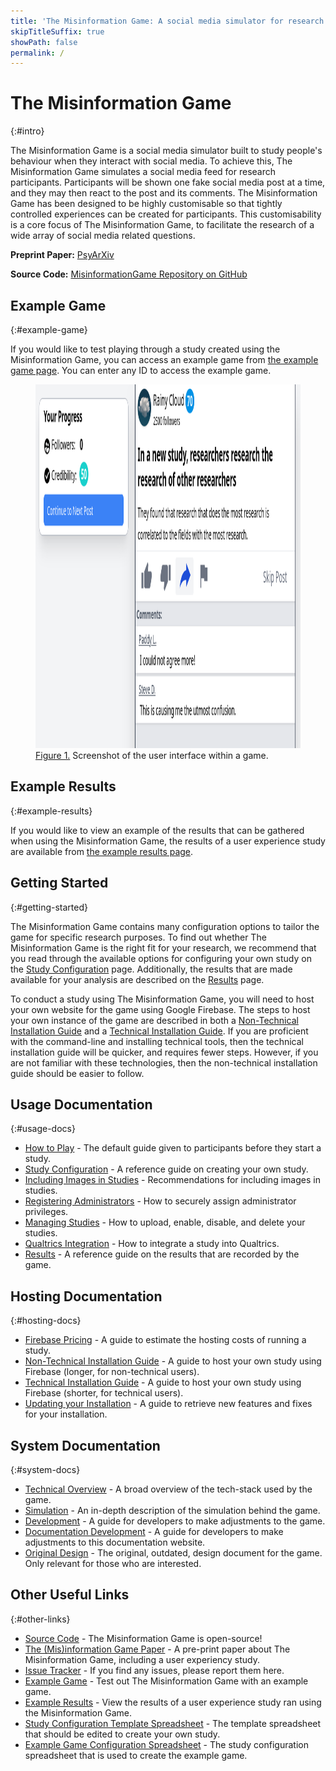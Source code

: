 ```yaml
---
title: 'The Misinformation Game: A social media simulator for research'
skipTitleSuffix: true
showPath: false
permalink: /
---
```


# The Misinformation Game
{:#intro}

The Misinformation Game is a social media simulator built to study
people's behaviour when they interact with social media. To achieve
this, The Misinformation Game simulates a social media feed for
research participants. Participants will be shown one fake social
media post at a time, and they may then react to the post and its
comments. The Misinformation Game has been designed to be highly
customisable so that tightly controlled experiences can be created
for participants. This customisability is a core focus of The
Misinformation Game, to facilitate the research of a wide array of
social media related questions.

**Preprint Paper:** [PsyArXiv](https://psyarxiv.com/628wc/)

**Source Code:** [MisinformationGame Repository on GitHub](https://github.com/TheMisinformationGame/MisinformationGame)



## Example Game
{:#example-game}

If you would like to test playing through a study created using
the Misinformation Game, you can access an example game from
[the example game page](/link/ExampleGame).
You can enter any ID to access the example game.

<figure id="fig1">
    <img src="screenshots/example-game.png" alt="figure 1" height="582" />
    <figcaption>
        <a href="#fig1">Figure 1.</a> Screenshot of the user interface within a game.
    </figcaption>
</figure>

<p class="spacer"></p>



## Example Results
{:#example-results}

If you would like to view an example of the results that can be
gathered when using the Misinformation Game, the results of a user
experience study are available from
[the example results page](/link/ExampleResults).



## Getting Started
{:#getting-started}

The Misinformation Game contains many configuration options
to tailor the game for specific research purposes. To find
out whether The Misinformation Game is the right fit for
your research, we recommend that you read through the available
options for configuring your own study on the
[Study Configuration](/StudyConfiguration) page. Additionally,
the results that are made available for your analysis are
described on the [Results](/Results) page.

To conduct a study using The Misinformation Game, you will need
to host your own website for the game using Google Firebase.
The steps to host your own instance of the game are described in both a
[Non-Technical Installation Guide](/NonTechnicalInstallation)
and a [Technical Installation Guide](/TechnicalInstallation).
If you are proficient with the command-line and
installing technical tools, then the technical
installation guide will be quicker, and requires fewer
steps. However, if you are not familiar with these
technologies, then the non-technical installation
guide should be easier to follow.



## Usage Documentation
{:#usage-docs}

- [How to Play](/HowToPlay) -
  The default guide given to participants before they start a study.
- [Study Configuration](/StudyConfiguration) - A reference guide on creating your own study.
- [Including Images in Studies](/Images) - Recommendations for including images in studies.
- [Registering Administrators](/Administrators) - How to securely assign administrator privileges.
- [Managing Studies](/ManagingStudies) - How to upload, enable, disable, and delete your studies.
- [Qualtrics Integration](/QualtricsIntegration) - How to integrate a study into Qualtrics.
- [Results](/Results) - A reference guide on the results that are recorded by the game.



## Hosting Documentation
{:#hosting-docs}

- [Firebase Pricing](/FirebasePricing) - A guide to estimate the hosting costs of running a study.
- [Non-Technical Installation Guide](/NonTechnicalInstallation) -
  A guide to host your own study using Firebase (longer, for non-technical users).
- [Technical Installation Guide](/TechnicalInstallation) -
  A guide to host your own study using Firebase (shorter, for technical users).
- [Updating your Installation](/Updating) -
  A guide to retrieve new features and fixes for your installation.



## System Documentation
{:#system-docs}

- [Technical Overview](/TechnicalOverview) - A broad overview of the tech-stack used by the game.
- [Simulation](/Simulation) - An in-depth description of the simulation behind the game.
- [Development](/Development) - A guide for developers to make adjustments to the game.
- [Documentation Development](/DocsDevelopment) - A guide for developers to make adjustments
  to this documentation website.
- [Original Design](/original-design) - The original, outdated, design document for the game.
  Only relevant for those who are interested.



## Other Useful Links
{:#other-links}

- [Source Code](https://github.com/TheMisinformationGame/MisinformationGame) -
  The Misinformation Game is open-source!
- [The (Mis)information Game Paper](https://psyarxiv.com/628wc/) -
  A pre-print paper about The Misinformation Game, including a user experiency study.
- [Issue Tracker](https://github.com/TheMisinformationGame/MisinformationGame/issues) -
  If you find any issues, please report them here.
- [Example Game](/link/ExampleGame) -
  Test out The Misinformation Game with an example game.
- [Example Results](/link/ExampleResults) -
  View the results of a user experience study ran using the Misinformation Game.
- [Study Configuration Template Spreadsheet](/link/StudyTemplate) -
  The template spreadsheet that should be edited to create your own study.
- [Example Game Configuration Spreadsheet](/link/ExampleStudy) -
  The study configuration spreadsheet that is used to create the example game.
